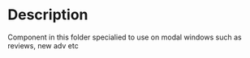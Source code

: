 # Description

Component in this folder specialied to use on modal windows such as reviews, new adv etc
